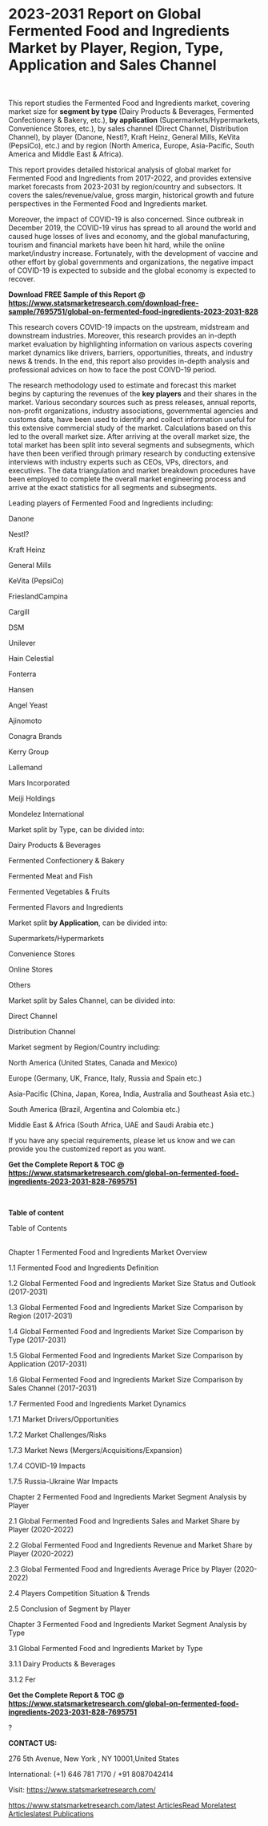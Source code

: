 <h1>2023-2031 Report on Global Fermented Food and Ingredients Market by Player, Region, Type, Application and Sales Channel</h1><br/><p>This report studies the Fermented Food and Ingredients market, covering market size for <strong>segment by type</strong> (Dairy Products & Beverages, Fermented Confectionery & Bakery, etc.), <strong>by application</strong> (Supermarkets/Hypermarkets, Convenience Stores, etc.), by sales channel (Direct Channel, Distribution Channel), by player (Danone, Nestl?, Kraft Heinz, General Mills, KeVita (PepsiCo), etc.) and by region (North America, Europe, Asia-Pacific, South America and Middle East & Africa).</p>
 
 
 
 <p>This report provides detailed historical analysis of global market for Fermented Food and Ingredients from 2017-2022, and provides extensive market forecasts from 2023-2031 by region/country and subsectors. It covers the sales/revenue/value, gross margin, historical growth and future perspectives in the Fermented Food and Ingredients market.</p>
 
 
 
 <p>Moreover, the impact of COVID-19 is also concerned. Since outbreak in December 2019, the COVID-19 virus has spread to all around the world and caused huge losses of lives and economy, and the global manufacturing, tourism and financial markets have been hit hard, while the online market/industry increase. Fortunately, with the development of vaccine and other effort by global governments and organizations, the negative impact of COVID-19 is expected to subside and the global economy is expected to recover.</p>
 
 
 
 <p><strong>Download FREE Sample of this Report @ <a href="https://www.statsmarketresearch.com/download-free-sample/7695751/global-on-fermented-food-ingredients-2023-2031-828">https://www.statsmarketresearch.com/download-free-sample/7695751/global-on-fermented-food-ingredients-2023-2031-828</a></strong></p>
 
 
 
 <p>This research covers COVID-19 impacts on the upstream, midstream and downstream industries. Moreover, this research provides an in-depth market evaluation by highlighting information on various aspects covering market dynamics like drivers, barriers, opportunities, threats, and industry news & trends. In the end, this report also provides in-depth analysis and professional advices on how to face the post COIVD-19 period.</p>
 
 
 
 <p>The research methodology used to estimate and forecast this market begins by capturing the revenues of the <strong>key players</strong> and their shares in the market. Various secondary sources such as press releases, annual reports, non-profit organizations, industry associations, governmental agencies and customs data, have been used to identify and collect information useful for this extensive commercial study of the market. Calculations based on this led to the overall market size. After arriving at the overall market size, the total market has been split into several segments and subsegments, which have then been verified through primary research by conducting extensive interviews with industry experts such as CEOs, VPs, directors, and executives. The data triangulation and market breakdown procedures have been employed to complete the overall market engineering process and arrive at the exact statistics for all segments and subsegments.</p>
 
 
 
 <p>Leading players of Fermented Food and Ingredients including:</p>
 
 
 
 <p>Danone</p>
 
 
 
 <p>Nestl?</p>
 
 
 
 <p>Kraft Heinz</p>
 
 
 
 <p>General Mills</p>
 
 
 
 <p>KeVita (PepsiCo)</p>
 
 
 
 <p>FrieslandCampina</p>
 
 
 
 <p>Cargill</p>
 
 
 
 <p>DSM</p>
 
 
 
 <p>Unilever</p>
 
 
 
 <p>Hain Celestial</p>
 
 
 
 <p>Fonterra</p>
 
 
 
 <p>Hansen</p>
 
 
 
 <p>Angel Yeast</p>
 
 
 
 <p>Ajinomoto</p>
 
 
 
 <p>Conagra Brands</p>
 
 
 
 <p>Kerry Group</p>
 
 
 
 <p>Lallemand</p>
 
 
 
 <p>Mars Incorporated</p>
 
 
 
 <p>Meiji Holdings</p>
 
 
 
 <p>Mondelez International</p>
 
 
 
 <p>Market split by Type, can be divided into:</p>
 
 
 
 <p>Dairy Products & Beverages</p>
 
 
 
 <p>Fermented Confectionery & Bakery</p>
 
 
 
 <p>Fermented Meat and Fish</p>
 
 
 
 <p>Fermented Vegetables & Fruits</p>
 
 
 
 <p>Fermented Flavors and Ingredients</p>
 
 
 
 <p>Market split <strong>by Application</strong>, can be divided into:</p>
 
 
 
 <p>Supermarkets/Hypermarkets</p>
 
 
 
 <p>Convenience Stores</p>
 
 
 
 <p>Online Stores</p>
 
 
 
 <p>Others</p>
 
 
 
 <p>Market split by Sales Channel, can be divided into:</p>
 
 
 
 <p>Direct Channel</p>
 
 
 
 <p>Distribution Channel</p>
 
 
 
 <p>Market segment by Region/Country including:</p>
 
 
 
 <p>North America (United States, Canada and Mexico)</p>
 
 
 
 <p>Europe (Germany, UK, France, Italy, Russia and Spain etc.)</p>
 
 
 
 <p>Asia-Pacific (China, Japan, Korea, India, Australia and Southeast Asia etc.)</p>
 
 
 
 <p>South America (Brazil, Argentina and Colombia etc.)</p>
 
 
 
 <p>Middle East & Africa (South Africa, UAE and Saudi Arabia etc.)</p>
 
 
 
 <p>If you have any special requirements, please let us know and we can provide you the customized report as you want.</p>
 
 
 
 <div><b>Get the Complete Report & TOC @ <a href="https://www.statsmarketresearch.com/global-on-fermented-food-ingredients-2023-2031-828-7695751">https://www.statsmarketresearch.com/global-on-fermented-food-ingredients-2023-2031-828-7695751</a></b></div>
 
 
 
 <p><br />
 
 <b>Table of content</b></p>
 
 
 
 <p>Table of Contents<br />
 
 <br />
 
 Chapter 1 Fermented Food and Ingredients Market Overview<br />
 
 1.1 Fermented Food and Ingredients Definition<br />
 
 1.2 Global Fermented Food and Ingredients Market Size Status and Outlook (2017-2031)<br />
 
 1.3 Global Fermented Food and Ingredients Market Size Comparison by Region (2017-2031)<br />
 
 1.4 Global Fermented Food and Ingredients Market Size Comparison by Type (2017-2031)<br />
 
 1.5 Global Fermented Food and Ingredients Market Size Comparison by Application (2017-2031)<br />
 
 1.6 Global Fermented Food and Ingredients Market Size Comparison by Sales Channel (2017-2031)<br />
 
 1.7 Fermented Food and Ingredients Market Dynamics<br />
 
 1.7.1 Market Drivers/Opportunities<br />
 
 1.7.2 Market Challenges/Risks<br />
 
 1.7.3 Market News (Mergers/Acquisitions/Expansion)<br />
 
 1.7.4 COVID-19 Impacts<br />
 
 1.7.5 Russia-Ukraine War Impacts<br />
 
 Chapter 2 Fermented Food and Ingredients Market Segment Analysis by Player<br />
 
 2.1 Global Fermented Food and Ingredients Sales and Market Share by Player (2020-2022)<br />
 
 2.2 Global Fermented Food and Ingredients Revenue and Market Share by Player (2020-2022)<br />
 
 2.3 Global Fermented Food and Ingredients Average Price by Player (2020-2022)<br />
 
 2.4 Players Competition Situation & Trends<br />
 
 2.5 Conclusion of Segment by Player<br />
 
 Chapter 3 Fermented Food and Ingredients Market Segment Analysis by Type<br />
 
 3.1 Global Fermented Food and Ingredients Market by Type<br />
 
 3.1.1 Dairy Products & Beverages<br />
 
 3.1.2 Fer</p>
 
 
 
 <div><b>Get the Complete Report & TOC @ <a href="https://www.statsmarketresearch.com/global-on-fermented-food-ingredients-2023-2031-828-7695751">https://www.statsmarketresearch.com/global-on-fermented-food-ingredients-2023-2031-828-7695751</a></b></div>
 
 
 
 <p>? </p>
 
 
 
 <p><b>CONTACT US:</b><br />
 
 276 5th Avenue, New York , NY 10001,United States<br />
 
 International: (+1) 646 781 7170 / +91 8087042414<br />
 
 Visit: <a href="https://www.statsmarketresearch.com/">https://www.statsmarketresearch.com/</a><br />
 
 <a href="https://gyeongbokgung.com">https://www.statsmarketresearch.com/</a><a href="https://hallyeomaritime.com">latest Articles</a><a href="https://jingwansa.com">Read More</a><a href="https://nguoiviet.jp/">latest Articles</a><a href="https://www.intelmarketresearch.com/">latest Publications</a></p>